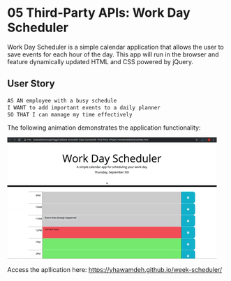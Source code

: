 # 05 Third-Party APIs: Work Day Scheduler

Work Day Scheduler is a simple calendar application that allows the user to save events for each hour of the day. This app will run in the browser and feature dynamically updated HTML and CSS powered by jQuery.

## User Story

```
AS AN employee with a busy schedule
I WANT to add important events to a daily planner
SO THAT I can manage my time effectively
```


The following animation demonstrates the application functionality:

![Work Day Scheduler app with color-coded time slots](./Assets/schedule.gif)

Access the apllication here:
https://yhawamdeh.github.io/week-scheduler/